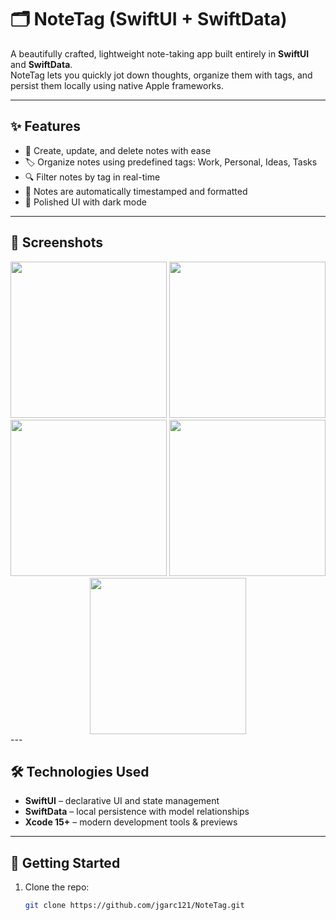   # 🗂️ NoteTag (SwiftUI + SwiftData)

A beautifully crafted, lightweight note-taking app built entirely in **SwiftUI** and **SwiftData**.  
NoteTag lets you quickly jot down thoughts, organize them with tags, and persist them locally using native Apple frameworks.

---

## ✨ Features

- 📝 Create, update, and delete notes with ease
- 🏷️ Organize notes using predefined tags: Work, Personal, Ideas, Tasks
- 🔍 Filter notes by tag in real-time
- 📆 Notes are automatically timestamped and formatted
- 🌙 Polished UI with dark mode

---

## 📸 Screenshots
<div align="center">
  
  <img src="https://github.com/user-attachments/assets/97391dc7-c2df-4f2f-953a-054edc060411" width="250" />
  <img src="https://github.com/user-attachments/assets/e17c1175-d0e5-449e-bf0d-9b7f33868954" width="250" />
  <img src="https://github.com/user-attachments/assets/dc514b80-4937-4bab-baf2-9460916e616a" width="250" />
  <img src="https://github.com/user-attachments/assets/6f2fc161-fa3c-490a-8c9e-8315c02f4dd3" width="250" />
  <img src="https://github.com/user-attachments/assets/d89c0ab0-0b73-4f31-ba55-4f0f101202ca" width="250" />

</div>
---

## 🛠️ Technologies Used

- **SwiftUI** – declarative UI and state management
- **SwiftData** – local persistence with model relationships
- **Xcode 15+** – modern development tools & previews

---

## 🚀 Getting Started

1. Clone the repo:
   ```bash
   git clone https://github.com/jgarc121/NoteTag.git
